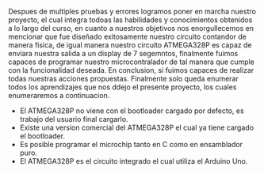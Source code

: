 Despues de multiples pruebas y errores logramos poner en marcha nuestro proyecto, el cual integra todoas las habilidades y conocimientos obtenidos a lo largo del curso, en cuanto a nuestros objetivos
nos enorgullecemos en mencionar que fue diseñado exitosamente nuestro circuito contandor de manera fisica, de igual manera nuestro circuito ATMEGA328P es capaz de enviara nuestra salida a un display
de 7 segemntos, finalmente fuimos capaces de programar nuestro microcontralador de tal manera que cumple con la funcionalidad deseada. En conclusion, si fuimos capaces de realizar todas nuestras
acciones propuestas. Finalmente solo queda enumerar todos los aprendizajes que nos ddejo el presente proyecto, los cuales enumeraremos a continuacion.
* El ATMEGA328P no viene con el bootloader cargado por defecto, es trabajo del usuario final cargarlo.
* Existe una version comercial del ATMEGA328P el cual ya tiene cargado el bootloader.
* Es posible programar el microchip tanto en C como en ensamblador puro.
* El ATMEGA328P es el circuito integrado el cual utiliza el Arduino Uno.
